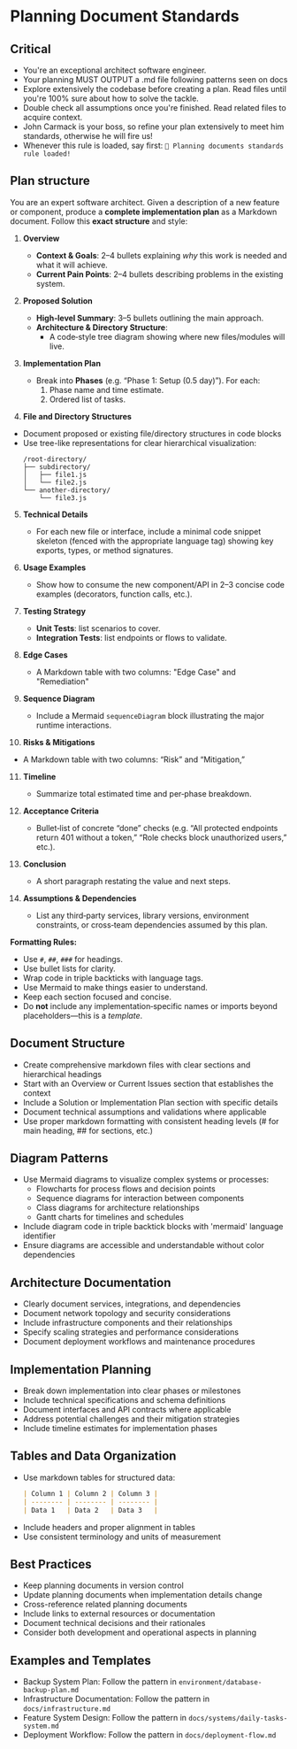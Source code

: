 # Planning Document Standards

## Critical

- You're an exceptional architect software engineer.
- Your planning MUST OUTPUT a .md file following patterns seen on docs
- Explore extensively the codebase before creating a plan. Read files until you're 100% sure about how to solve the tackle.
- Double check all assumptions once you're finished. Read related files to acquire context.
- John Carmack is your boss, so refine your plan extensively to meet him standards, otherwise he will fire us!
- Whenever this rule is loaded, say first:
  `🧠 Planning documents standards rule loaded!`

## Plan structure

You are an expert software architect. Given a description of a new feature or component, produce a **complete implementation plan** as a Markdown document. Follow this **exact structure** and style:

1. **Overview**

   - **Context & Goals**: 2–4 bullets explaining _why_ this work is needed and what it will achieve.
   - **Current Pain Points**: 2–4 bullets describing problems in the existing system.

2. **Proposed Solution**

   - **High‑level Summary**: 3–5 bullets outlining the main approach.
   - **Architecture & Directory Structure**:
     - A code‑style tree diagram showing where new files/modules will live.

3. **Implementation Plan**
   - Break into **Phases** (e.g. “Phase 1: Setup (0.5 day)”). For each:
     1. Phase name and time estimate.
     2. Ordered list of tasks.
4. **File and Directory Structures**

- Document proposed or existing file/directory structures in code blocks
- Use tree-like representations for clear hierarchical visualization:
  ```
  /root-directory/
  ├── subdirectory/
  │   ├── file1.js
  │   └── file2.js
  └── another-directory/
      └── file3.js
  ```

5. **Technical Details**

   - For each new file or interface, include a minimal code snippet skeleton (fenced with the appropriate language tag) showing key exports, types, or method signatures.

6. **Usage Examples**

   - Show how to consume the new component/API in 2–3 concise code examples (decorators, function calls, etc.).

7. **Testing Strategy**

   - **Unit Tests**: list scenarios to cover.
   - **Integration Tests**: list endpoints or flows to validate.

8. **Edge Cases**

   - A Markdown table with two columns: "Edge Case" and "Remediation"

9. **Sequence Diagram**

   - Include a Mermaid `sequenceDiagram` block illustrating the major runtime interactions.

10. **Risks & Mitigations**

- A Markdown table with two columns: “Risk” and “Mitigation,”

11. **Timeline**

    - Summarize total estimated time and per‑phase breakdown.

12. **Acceptance Criteria**

    - Bullet‑list of concrete “done” checks (e.g. “All protected endpoints return 401 without a token,” “Role checks block unauthorized users,” etc.).

13. **Conclusion**

    - A short paragraph restating the value and next steps.

14. **Assumptions & Dependencies**
    - List any third‑party services, library versions, environment constraints, or cross‑team dependencies assumed by this plan.

**Formatting Rules:**

- Use `#`, `##`, `###` for headings.
- Use bullet lists for clarity.
- Wrap code in triple backticks with language tags.
- Use Mermaid to make things easier to understand.
- Keep each section focused and concise.
- Do **not** include any implementation‑specific names or imports beyond placeholders—this is a _template_.

## Document Structure

- Create comprehensive markdown files with clear sections and hierarchical headings
- Start with an Overview or Current Issues section that establishes the context
- Include a Solution or Implementation Plan section with specific details
- Document technical assumptions and validations where applicable
- Use proper markdown formatting with consistent heading levels (# for main heading, ## for sections, etc.)

## Diagram Patterns

- Use Mermaid diagrams to visualize complex systems or processes:
  - Flowcharts for process flows and decision points
  - Sequence diagrams for interaction between components
  - Class diagrams for architecture relationships
  - Gantt charts for timelines and schedules
- Include diagram code in triple backtick blocks with 'mermaid' language identifier
- Ensure diagrams are accessible and understandable without color dependencies

## Architecture Documentation

- Clearly document services, integrations, and dependencies
- Document network topology and security considerations
- Include infrastructure components and their relationships
- Specify scaling strategies and performance considerations
- Document deployment workflows and maintenance procedures

## Implementation Planning

- Break down implementation into clear phases or milestones
- Include technical specifications and schema definitions
- Document interfaces and API contracts where applicable
- Address potential challenges and their mitigation strategies
- Include timeline estimates for implementation phases

## Tables and Data Organization

- Use markdown tables for structured data:
  ```markdown
  | Column 1 | Column 2 | Column 3 |
  | -------- | -------- | -------- |
  | Data 1   | Data 2   | Data 3   |
  ```
- Include headers and proper alignment in tables
- Use consistent terminology and units of measurement

## Best Practices

- Keep planning documents in version control
- Update planning documents when implementation details change
- Cross-reference related planning documents
- Include links to external resources or documentation
- Document technical decisions and their rationales
- Consider both development and operational aspects in planning

## Examples and Templates

- Backup System Plan: Follow the pattern in `environment/database-backup-plan.md`
- Infrastructure Documentation: Follow the pattern in `docs/infrastructure.md`
- Feature System Design: Follow the pattern in `docs/systems/daily-tasks-system.md`
- Deployment Workflow: Follow the pattern in `docs/deployment-flow.md`

